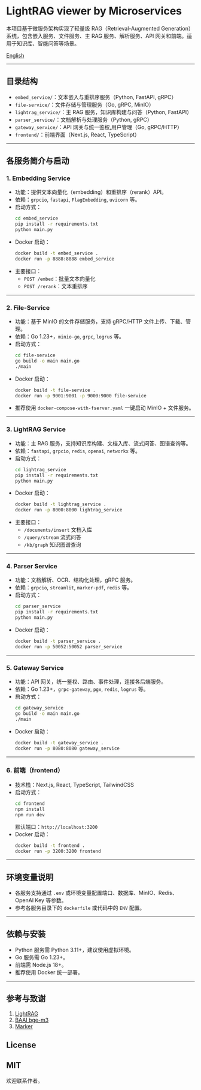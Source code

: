 # LightRAG viewer by Microservices

本项目基于微服务架构实现了轻量级 RAG（Retrieval-Augmented Generation）系统，包含嵌入服务、文件服务、主 RAG 服务、解析服务、API 网关和前端。适用于知识库、智能问答等场景。

[English](./Readme.md)

---

## 目录结构

- `embed_service/`：文本嵌入与重排序服务（Python, FastAPI, gRPC）
- `file-service/`：文件存储与管理服务（Go, gRPC, MinIO）
- `lightrag_service/`：主 RAG 服务，知识库构建与问答（Python, FastAPI）
- `parser_service/`：文档解析与处理服务（Python, gRPC）
- `gateway_service/`：API 网关与统一鉴权,用户管理（Go, gRPC/HTTP）
- `frontend/`：前端界面（Next.js, React, TypeScript）

---

## 各服务简介与启动

### 1. Embedding Service

- 功能：提供文本向量化（embedding）和重排序（rerank）API。
- 依赖：`grpcio`, `fastapi`, `FlagEmbedding`, `uvicorn` 等。
- 启动方式：
  ```bash
  cd embed_service
  pip install -r requirements.txt
  python main.py
  ```
- Docker 启动：
  ```bash
  docker build -t embed_service .
  docker run -p 8888:8888 embed_service
  ```
- 主要接口：
  - `POST /embed`：批量文本向量化
  - `POST /rerank`：文本重排序

---

### 2. File-Service

- 功能：基于 MinIO 的文件存储服务，支持 gRPC/HTTP 文件上传、下载、管理。
- 依赖：Go 1.23+，`minio-go`, `grpc`, `logrus` 等。
- 启动方式：
  ```bash
  cd file-service
  go build -o main main.go
  ./main
  ```
- Docker 启动：
  ```bash
  docker build -t file-service .
  docker run -p 9001:9001 -p 9000:9000 file-service
  ```
- 推荐使用 `docker-compose-with-fserver.yaml` 一键启动 MinIO + 文件服务。

---

### 3. LightRAG Service

- 功能：主 RAG 服务，支持知识库构建、文档入库、流式问答、图谱查询等。
- 依赖：`fastapi`, `grpcio`, `redis`, `openai`, `networkx` 等。
- 启动方式：
  ```bash
  cd lightrag_service
  pip install -r requirements.txt
  python main.py
  ```
- Docker 启动：
  ```bash
  docker build -t lightrag_service .
  docker run -p 8000:8000 lightrag_service
  ```
- 主要接口：
  - `/documents/insert` 文档入库
  - `/query/stream` 流式问答
  - `/kb/graph` 知识图谱查询

---

### 4. Parser Service

- 功能：文档解析、OCR、结构化处理，gRPC 服务。
- 依赖：`grpcio`, `streamlit`, `marker-pdf`, `redis` 等。
- 启动方式：
  ```bash
  cd parser_service
  pip install -r requirements.txt
  python main.py
  ```
- Docker 启动：
  ```bash
  docker build -t parser_service .
  docker run -p 50052:50052 parser_service
  ```

---

### 5. Gateway Service

- 功能：API 网关，统一鉴权、路由、事件处理，连接各后端服务。
- 依赖：Go 1.23+，`grpc-gateway`, `pgx`, `redis`, `logrus` 等。
- 启动方式：
  ```bash
  cd gateway_service
  go build -o main main.go
  ./main
  ```
- Docker 启动：
  ```bash
  docker build -t gateway_service .
  docker run -p 8080:8080 gateway_service
  ```

---

### 6. 前端（frontend）

- 技术栈：Next.js, React, TypeScript, TailwindCSS
- 启动方式：
  ```bash
  cd frontend
  npm install
  npm run dev
  ```
  默认端口：`http://localhost:3200`
- Docker 启动：
  ```bash
  docker build -t frontend .
  docker run -p 3200:3200 frontend
  ```

---

## 环境变量说明

- 各服务支持通过 `.env` 或环境变量配置端口、数据库、MinIO、Redis、OpenAI Key 等参数。
- 参考各服务目录下的 `dockerfile` 或代码中的 `ENV` 配置。


---

## 依赖与安装

- Python 服务需 Python 3.11+，建议使用虚拟环境。
- Go 服务需 Go 1.23+。
- 前端需 Node.js 18+。
- 推荐使用 Docker 统一部署。

---

## 参考与致谢

1. [LightRAG](https://github.com/HKUDS/LightRAG)
2. [BAAI bge-m3](https://huggingface.co/BAAI/bge-m3)
3. [Marker](https://github.com/datalab-to/marker)


## License
MIT
---

欢迎联系作者。

